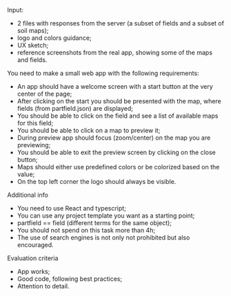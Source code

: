 Input:

- 2 files with responses from the server (a subset of fields and a subset of soil maps);
- logo and colors guidance;
- UX sketch;
- reference screenshots from the real app, showing some of the maps and fields.

You need to make a small web app with the following requirements:

- An app should have a welcome screen with a start button at the very center of the page;
- After clicking on the start you should be presented with the map, where fields (from partfield.json) are displayed;
- You should be able to click on the field and see a list of available maps for this field;
- You should be able to click on a map to preview it;
- During preview app should focus (zoom/center) on the map you are previewing;
- You should be able to exit the preview screen by clicking on the close button;
- Maps should either use predefined colors or be colorized based on the value;
- On the top left corner the logo should always be visible.

Additional info

- You need to use React and typescript;
- You can use any project template you want as a starting point;
- partfield == field (different terms for the same object);
- You should not spend on this task more than 4h;
- The use of search engines is not only not prohibited but also encouraged.

Evaluation criteria

- App works;
- Good code, following best practices;
- Attention to detail.
